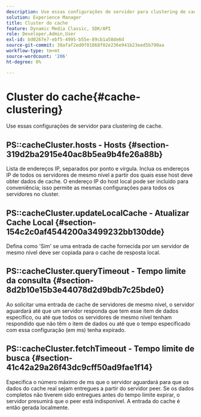 ```yaml
---
description: Use essas configurações de servidor para clustering de cache.
solution: Experience Manager
title: Cluster do cache
feature: Dynamic Media Classic, SDK/API
role: Developer,Admin,User
exl-id: bd0267e7-ebf5-4995-b55e-89cb1a58de6d
source-git-commit: 38afaf2ed0f01868f02e236e941b23eed5b790aa
workflow-type: tm+mt
source-wordcount: '206'
ht-degree: 0%

---
```


# Cluster do cache{#cache-clustering}

Use essas configurações de servidor para clustering de cache.

## PS::cacheCluster.hosts - Hosts {#section-319d2ba2915e40ac8b5ea9b4fe26a88b}

Lista de endereços IP, separados por ponto e vírgula. Inclua os endereços IP de todos os servidores de mesmo nível a partir dos quais esse host deve obter dados de cache. O endereço IP do host local pode ser incluído para conveniência; isso permite as mesmas configurações para todos os servidores no cluster.

## PS::cacheCluster.updateLocalCache - Atualizar Cache Local {#section-154c2c0af4544200a3499232bb130dde}

Defina como &#39;Sim&#39; se uma entrada de cache fornecida por um servidor de mesmo nível deve ser copiada para o cache de resposta local.

## PS::cacheCluster.queryTimeout - Tempo limite da consulta {#section-8d2b10e15b3e44078d2d9bdb7c25bde0}

Ao solicitar uma entrada de cache de servidores de mesmo nível, o servidor aguardará até que um servidor responda que tem esse item de dados específico, ou até que todos os servidores de mesmo nível tenham respondido que não têm o item de dados ou até que o tempo especificado com essa configuração (em ms) tenha expirado.

## PS::cacheCluster.fetchTimeout - Tempo limite de busca {#section-41c42a29a26f43dc9cff50ad9fae1f14}

Especifica o número máximo de ms que o servidor aguardará para que os dados do cache real sejam entregues a partir do servidor peer. Se os dados completos não tiverem sido entregues antes do tempo limite expirar, o servidor presumirá que o peer está indisponível. A entrada do cache é então gerada localmente.
